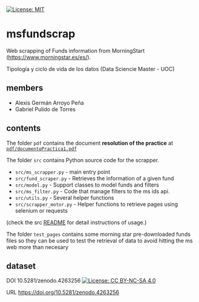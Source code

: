 [![License: MIT](https://img.shields.io/badge/License-MIT-yellow.svg)](https://opensource.org/licenses/MIT)
# msfundscrap
Web scrapping of Funds information from MorningStart (https://www.morningstar.es/es/).

Tipología y ciclo de vida de los datos (Data Sciencie Master - UOC)

## members
- Alexis Germán Arroyo Peña
- Gabriel Pulido de Torres

## contents
The folder `pdf` contains the document **resolution of the practice** at [`pdf/documentoPractica1.pdf`](pdf/documentoPractica1.pdf)

The folder `src` contains Python source code for the scrapper.
- `src/ms_scrapper.py` - main entry point
- `src/fund_scraper.py` - Retrieves the information of a given fund
- `src/model.py` - Support classes to model funds and filters
- `src/ms_filter.py` -  Code that manage filters to the ms ids api.
- `src/utils.py` - Several helper functions
- `src/scrapper_motor.py` - Helper functions to retrieve pages using selenium or requests

(check the src [README](src/README.md) for detail instructions of usage.)

The folder `test_pages` contains some morning star pre-downloaded funds files so they can be used to test the retrieval of data to avoid hitting the ms web more than necesary


## dataset
DOI 10.5281/zenodo.4263256 [![License: CC BY-NC-SA 4.0](https://licensebuttons.net/l/by-nc-sa/4.0/80x15.png)](https://creativecommons.org/licenses/by-nc-sa/4.0/)

URL https://doi.org/10.5281/zenodo.4263256
